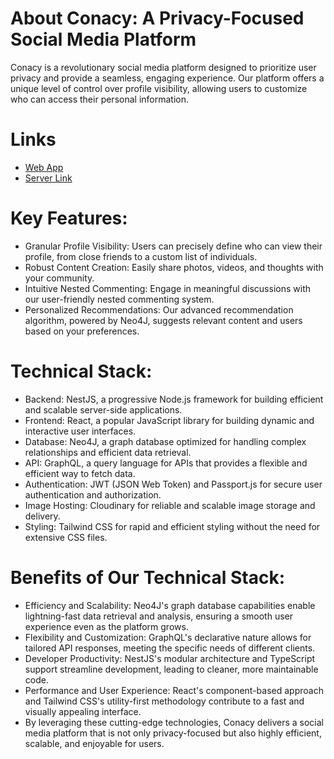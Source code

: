 # About Conacy: A Privacy-Focused Social Media Platform
Conacy is a revolutionary social media platform designed to prioritize user privacy and provide a seamless, engaging experience. Our platform offers a unique level of control over profile visibility, allowing users to customize who can access their personal information.

# Links
- [Web App](https://conacy.netlify.app/)
- [Server Link](conacy-web-1.onrender.com/)

# Key Features:

- Granular Profile Visibility: Users can precisely define who can view their profile, from close friends to a custom list of individuals.
- Robust Content Creation: Easily share photos, videos, and thoughts with your community.
- Intuitive Nested Commenting: Engage in meaningful discussions with our user-friendly nested commenting system.
- Personalized Recommendations: Our advanced recommendation algorithm, powered by Neo4J, suggests relevant content and users based on your preferences.

# Technical Stack:
- Backend: NestJS, a progressive Node.js framework for building efficient and scalable server-side applications.
- Frontend: React, a popular JavaScript library for building dynamic and interactive user interfaces.
- Database: Neo4J, a graph database optimized for handling complex relationships and efficient data retrieval.
- API: GraphQL, a query language for APIs that provides a flexible and efficient way to fetch data.
- Authentication: JWT (JSON Web Token) and Passport.js for secure user authentication and authorization.
- Image Hosting: Cloudinary for reliable and scalable image storage and delivery.
- Styling: Tailwind CSS for rapid and efficient styling without the need for extensive CSS files.

# Benefits of Our Technical Stack:

- Efficiency and Scalability: Neo4J's graph database capabilities enable lightning-fast data retrieval and analysis, ensuring a smooth user experience even as the platform grows.
- Flexibility and Customization: GraphQL's declarative nature allows for tailored API responses, meeting the specific needs of different clients.
- Developer Productivity: NestJS's modular architecture and TypeScript support streamline development, leading to cleaner, more maintainable code.
- Performance and User Experience: React's component-based approach and Tailwind CSS's utility-first methodology contribute to a fast and visually appealing interface.
- By leveraging these cutting-edge technologies, Conacy delivers a social media platform that is not only privacy-focused but also highly efficient, scalable, and enjoyable for users.








